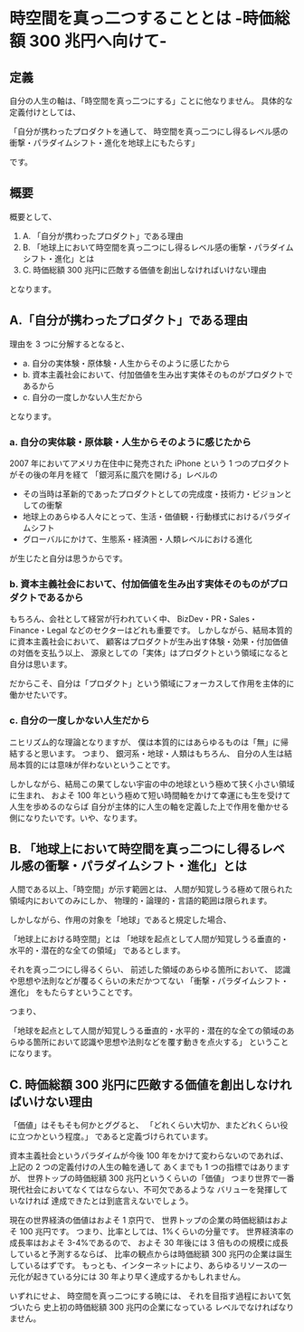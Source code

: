 # 時空間を真っ二つすることとは -時価総額 300 兆円へ向けて-

## 定義

自分の人生の軸は、「時空間を真っ二つにする」ことに他なりません。
具体的な定義付けとしては、

「自分が携わったプロダクトを通して、
時空間を真っ二つにし得るレベル感の
衝撃・パラダイムシフト・進化を地球上にもたらす」

です。

## 概要

概要として、

1. A. 「自分が携わったプロダクト」である理由
2. B. 「地球上において時空間を真っ二つにし得るレベル感の衝撃・パラダイムシフト・進化」とは
3. C. 時価総額 300 兆円に匹敵する価値を創出しなければいけない理由

となります。

## A.「自分が携わったプロダクト」である理由

理由を 3 つに分解するとなると、

- a. 自分の実体験・原体験・人生からそのように感じたから
- b. 資本主義社会において、付加価値を生み出す実体そのものがプロダクトであるから
- c. 自分の一度しかない人生だから

となります。

### a. 自分の実体験・原体験・人生からそのように感じたから

2007 年においてアメリカ在住中に発売された iPhone という 1 つのプロダクトがその後の年月を経て
「銀河系に風穴を開ける」レベルの

- その当時は革新的であったプロダクトとしての完成度・技術力・ビジョンとしての衝撃
- 地球上のあらゆる人々にとって、生活・価値観・行動様式におけるパラダイムシフト
- グローバルにかけて、生態系・経済圏・人類レベルにおける進化

が生じたと自分は思うからです。

### b. 資本主義社会において、付加価値を生み出す実体そのものがプロダクトであるから

もちろん、会社として経営が行われていく中、
BizDev・PR・Sales・Finance・Legal などのセクターはどれも重要です。
しかしながら、結局本質的に資本主義社会において、
顧客はプロダクトが生み出す体験・効果・付加価値の対価を支払う以上、
源泉としての「実体」はプロダクトという領域になると自分は思います。

だからこそ、自分は「プロダクト」という領域にフォーカスして作用を主体的に働かせたいです。

### c. 自分の一度しかない人生だから

ニヒリズム的な理論となりますが、
僕は本質的にはあらゆるものは「無」に帰結すると思います。
つまり、
銀河系・地球・人類はもちろん、
自分の人生は結局本質的には意味が伴わないということです。

しかしながら、結局この果てしない宇宙の中の地球という極めて狭く小さい領域に生まれ、
およそ 100 年という極めて短い時間軸をかけて幸運にも生を受けて人生を歩めるのならば
自分が主体的に人生の軸を定義した上で作用を働かせる側になりたいです。いや、なります。

## B. 「地球上において時空間を真っ二つにし得るレベル感の衝撃・パラダイムシフト・進化」とは

人間である以上、「時空間」が示す範囲とは、
人間が知覚しうる極めて限られた領域内においてのみにしか、
物理的・論理的・言語的範囲は限られます。

しかしながら、作用の対象を「地球」であると規定した場合、

「地球上における時空間」とは
「地球を起点として人間が知覚しうる垂直的・水平的・潜在的な全ての領域」
であるとします。

それを真っ二つにし得るくらい、
前述した領域のあらゆる箇所において、
認識や思想や法則などが覆るくらいの未だかつてない
「衝撃・パラダイムシフト・進化」
をもたらすということです。

つまり、

「地球を起点として人間が知覚しうる垂直的・水平的・潜在的な全ての領域のあらゆる箇所において認識や思想や法則などを覆す動きを点火する」
ということになります。

## C. 時価総額 300 兆円に匹敵する価値を創出しなければいけない理由

「価値」はそもそも何かとググると、
「どれくらい大切か、またどれくらい役に立つかという程度。」
であると定義づけられています。

資本主義社会というパラダイムが今後 100 年をかけて変わらないのであれば、
上記の 2 つの定義付けの人生の軸を通して
あくまでも 1 つの指標ではありますが、
世界トップの時価総額 300 兆円というくらいの「価値」
つまり世界で一番現代社会においてなくてはならない、不可欠であるような
バリューを発揮していなければ
達成できたとは到底言えないでしょう。

現在の世界経済の価値はおよそ 1 京円で、
世界トップの企業の時価総額はおよそ 100 兆円です。
つまり、比率としては、1%くらいの分量です。
世界経済率の成長率はおよそ 3-4%であるので、
およそ 30 年後には 3 倍ものの規模に成長していると予測するならば、
比率の観点からは時価総額 300 兆円の企業は誕生しているはずです。
もっとも、インターネットにより、あらゆるリソースの一元化が起きている分には
30 年より早く達成するかもしれません。

いずれにせよ、
時空間を真っ二つにする暁には、
それを目指す過程において気づいたら
史上初の時価総額 300 兆円の企業になっている
レベルでなければなりません。
